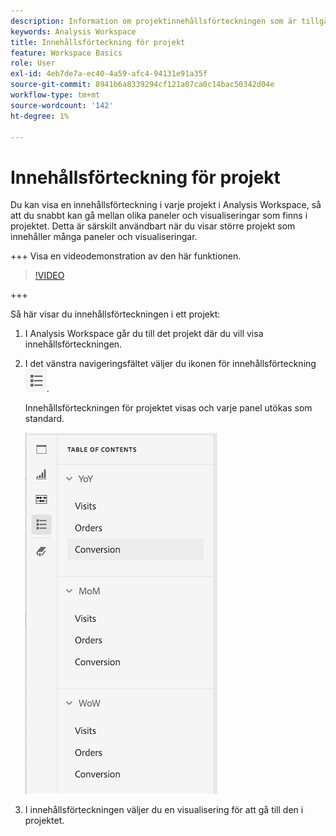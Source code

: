```yaml
---
description: Information om projektinnehållsförteckningen som är tillgänglig i projekt
keywords: Analysis Workspace
title: Innehållsförteckning för projekt
feature: Workspace Basics
role: User
exl-id: 4eb7de7a-ec40-4a59-afc4-94131e91a35f
source-git-commit: 8941b6a8339294cf121a07ca0c14bac50342d04e
workflow-type: tm+mt
source-wordcount: '142'
ht-degree: 1%

---
```


# Innehållsförteckning för projekt

Du kan visa en innehållsförteckning i varje projekt i Analysis Workspace, så att du snabbt kan gå mellan olika paneler och visualiseringar som finns i projektet. Detta är särskilt användbart när du visar större projekt som innehåller många paneler och visualiseringar.

+++ Visa en videodemonstration av den här funktionen.

>[!VIDEO](https://video.tv.adobe.com/v/26990/?learn=on)

+++

Så här visar du innehållsförteckningen i ett projekt:

1. I Analysis Workspace går du till det projekt där du vill visa innehållsförteckningen.

1. I det vänstra navigeringsfältet väljer du ikonen för innehållsförteckning ![ikonen toc](assets/toc-icon.png).

   Innehållsförteckningen för projektet visas och varje panel utökas som standard.

   ![Projektets innehållsförteckning har utökats](assets/project-toc-expanded.png)

1. I innehållsförteckningen väljer du en visualisering för att gå till den i projektet.
